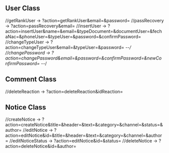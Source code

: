 ## User Class

//getRankUser -> ?action=getRankUser&email=&password=
//passRecovery -> ?action=passRecovery&email=
//insertUser -> ?action=insertUser&name=&email=&typeDocument=&documentUser=&fechaNac=&phoneUser=&typeUser=&password=&confirmPassword= 
//changeTypeUser -> ?action=changeTypeUser&email=&typeUser=&password= --*/
//changePassword -> ?action=changePassword&email=&password=&confirmPassword=&newConfirmPassword= --*/

## Comment Class

//deleteReaction -> ?action=deleteReaction&idReaction=

## Notice Class

//createNotice -> ?action=createNotice&title=&header=&text=&category=&channel=&status=&author=
//editNotice -> ?action=editNotice&id=&title=&header=&text=&category=&channel=&author=
//editNoticeStatus -> ?action=editNotice&id=&status=
//deleteNotice -> ?action=deleteNotice&id=&author=
